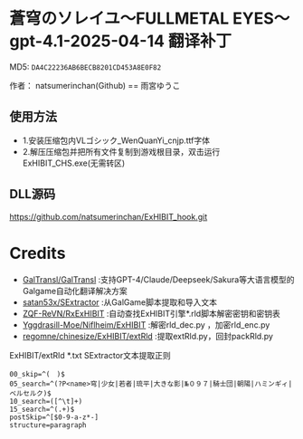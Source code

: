 # 蒼穹のソレイユ～FULLMETAL EYES～ gpt-4.1-2025-04-14 翻译补丁

MD5: `DA4C22236AB6BECB8201CD453A8E0F82`

作者： natsumerinchan(Github) == 雨宮ゆうこ

## 使用方法
- 1.安装压缩包内VLゴシック_WenQuanYi_cnjp.ttf字体
- 2.解压压缩包并把所有文件复制到游戏根目录，双击运行ExHIBIT_CHS.exe(无需转区)

## DLL源码

https://github.com/natsumerinchan/ExHIBIT_hook.git

# Credits

- [GalTransl/GalTransl](https://github.com/GalTransl/GalTransl.git) :支持GPT-4/Claude/Deepseek/Sakura等大语言模型的Galgame自动化翻译解决方案
- [satan53x/SExtractor](https://github.com/satan53x/SExtractor.git) :从GalGame脚本提取和导入文本
- [ZQF-ReVN/RxExHIBIT](https://github.com/ZQF-ReVN/RxExHIBIT) :自动查找ExHIBIT引擎*.rld脚本解密密钥和密钥表
- [Yggdrasill-Moe/Niflheim/ExHIBIT](https://github.com/Yggdrasill-Moe/Niflheim/tree/master/ExHIBIT) :解密rld_dec.py ，加密rld_enc.py
- [regomne/chinesize/ExHIBIT/extRld](https://github.com/regomne/chinesize/tree/master/ExHIBIT/extRld) :提取extRld.py，回封packRld.py

ExHIBIT/extRld *.txt SExtractor文本提取正则
```
00_skip=^(　)$
05_search=^(?P<name>穹|少女|若者|琉平|大きな影|№０９７|騎士団|朝陽|ハミンギィ|ベルセルク)$
10_search=([^\t]+)
15_search=^(.+)$
postSkip=^[$0-9-a-z*-]
structure=paragraph
```

